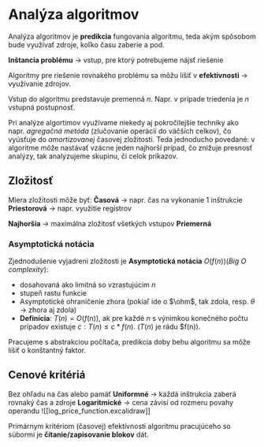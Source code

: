 # Analýza algoritmov

Analýza algoritmov je **predikcia** fungovania algoritmu, teda akým spôsobom bude využívať zdroje, koľko času zaberie a pod.

**Inštancia problému** -> vstup, pre ktorý potrebujeme nájsť riešenie

Algoritmy pre riešenie rovnakého problému sa môžu líšiť v **efektívnosti** -> využívanie zdrojov.

Vstup do algoritmu predstavuje premenná $n$. Napr. v prípade triedenia je $n$ vstupná postupnosť.

Pri analýze algortimov využívame niekedy aj pokročilejšie techniky ako napr. *agregačná metóda* (zlučovanie operácií do väčších celkov), čo vyúsťuje do *amortizovanej* časovej zložitosti. 
Teda jednoducho povedané: v algoritme môže nastávať vzácne jeden najhorší prípad, čo znižuje presnosť analýzy, tak analyzujeme skupinu, či celok príkazov.

## Zložitosť
Miera zložitosti môže byť:
**Časová** -> napr. čas na vykonanie 1 inštrukcie
**Priestorová** -> napr. využitie registrov

**Najhoršia** -> maximálna zložitosť všetkých vstupov
**Priemerná**

### Asymptotická notácia
Zjednodušenie vyjadreni zložitosti je **Asymptotická notácia** $O(f(n))$(*Big O complexity*):
- dosahovaná ako limitná so vzrastujúcim $n$
- stupeň rastu funkcie
- Asymptotické ohraničenie zhora (pokiaľ ide o $\ohm$, tak zdola, resp. $\theta$ -> zhora aj zdola)
- **Definícia**: $T(n) = O(f(n))$, ak pre každé $n$ s výnimkou konečného počtu prípadov existuje $c: T(n) \leq c*f(n)$. ($T(n)$ je rádu $f(n)).

Pracujeme s abstrakciou počítača, predikcia doby behu algoritmu sa môže líšiť o konštantný faktor.

## Cenové kritériá
Bez ohľadu na čas alebo pamäť
**Uniformné** -> každá inštrukcia zaberá rovnaký čas a zdroje
**Logaritmické** -> cena závisí od rozmeru povahy operandu 
![[log_price_function.excalidraw]]

Primárnym kritériom (časovej) efektívnosti algoritmu pracujúceho so súbormi je **čítanie/zapisovanie blokov** dát.


